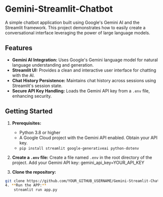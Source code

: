 # Gemini-Streamlit-Chatbot

A simple chatbot application built using Google's Gemini AI and the Streamlit framework. This project demonstrates how to easily create a conversational interface leveraging the power of large language models.

## Features

* **Gemini AI Integration:** Uses Google's Gemini language model for natural language understanding and generation.
* **Streamlit UI:** Provides a clean and interactive user interface for chatting with the AI.
* **Chat History Persistence:**  Maintains chat history across sessions using Streamlit's session state.
* **Secure API Key Handling:**  Loads the Gemini API key from a `.env` file, enhancing security.

## Getting Started

1. **Prerequisites:**
   * Python 3.8 or higher
   * A Google Cloud project with the Gemini API enabled.  Obtain your API key.
   * `pip install streamlit google-generativeai python-dotenv`

2. **Create a `.env` file:** Create a file named `.env` in the root directory of the project.  Add your Gemini API key:
   gemini_api_key=YOUR_API_KEY

3. **Clone the repository:**
```bash
git clone https://github.com/YOUR_GITHUB_USERNAME/Gemini-Streamlit-Chatbot.git
4. **Run the APP:**
    streamlit run app.py
